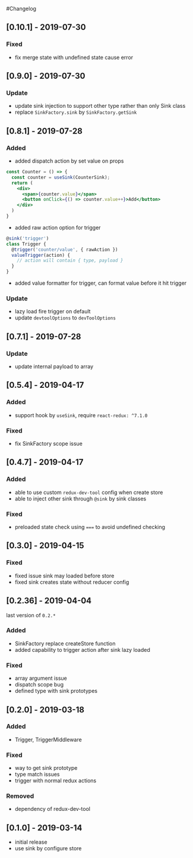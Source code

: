 #Changelog

## [0.10.1] - 2019-07-30
### Fixed
- fix merge state with undefined state cause error

## [0.9.0] - 2019-07-30
### Update
- update sink injection to support other type rather than only Sink class
- replace `SinkFactory.sink` by `SinkFactory.getSink`

## [0.8.1] - 2019-07-28
### Added
- added dispatch action by set value on props
```jsx
const Counter = () => {
  const counter = useSink(CounterSink);
  return (
    <div>
      <span>{counter.value}</span>
      <button onClick={() => counter.value++}>Add</button>
    </div>
  )
}
```
- added raw action option for trigger
```jsx
@sink('trigger')
class Trigger {
  @trigger('counter/value', { rawAction })
  valueTrigger(action) {
    // action will contain { type, payload }
  }
}
```
- added value formatter for trigger, can format value before it hit trigger

### Update
- lazy load fire trigger on default
- update `devtoolOptions` to `devToolOptions`

## [0.7.1] - 2019-07-28
### Update
- update internal payload to array

## [0.5.4] - 2019-04-17
### Added
- support hook by `useSink`, require `react-redux: ^7.1.0`

### Fixed
- fix SinkFactory scope issue

## [0.4.7] - 2019-04-17
### Added
- able to use custom `redux-dev-tool` config when create store
- able to inject other sink through `@sink` by sink classes

### Fixed
- preloaded state check using `===` to avoid undefined checking

## [0.3.0] - 2019-04-15
### Fixed
- fixed issue sink may loaded before store
- fixed sink creates state without reducer config

## [0.2.36] - 2019-04-04
last version of `0.2.*`
### Added
- SinkFactory replace createStore function
- added capability to trigger action after sink lazy loaded

### Fixed
- array argument issue
- dispatch scope bug
- defined type with sink prototypes

## [0.2.0] - 2019-03-18
### Added
- Trigger, TriggerMiddleware

### Fixed
- way to get sink prototype 
- type match issues
- trigger with normal redux actions

### Removed
- dependency of redux-dev-tool

## [0.1.0] - 2019-03-14
- initial release
- use sink by configure store